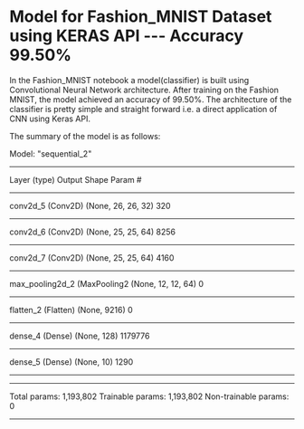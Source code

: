 Model for Fashion_MNIST Dataset using KERAS API --- Accuracy 99.50%    
===============================================================
In the Fashion_MNIST notebook a model(classifier) is built using Convolutional Neural Network architecture.
After training on the Fashion MNIST, the model achieved an accuracy of 99.50%.
The architecture of the classifier is pretty simple and straight forward i.e. a direct application of CNN using Keras API. 

The summary of the model is as follows:

Model: "sequential_2"
_________________________________________________________________
Layer (type)                 Output Shape              Param #   
_________________________________________________________________
conv2d_5 (Conv2D)            (None, 26, 26, 32)        320       
_________________________________________________________________
conv2d_6 (Conv2D)            (None, 25, 25, 64)        8256      
_________________________________________________________________
conv2d_7 (Conv2D)            (None, 25, 25, 64)        4160      
_________________________________________________________________
max_pooling2d_2 (MaxPooling2 (None, 12, 12, 64)        0         
_________________________________________________________________
flatten_2 (Flatten)          (None, 9216)              0         
_________________________________________________________________
dense_4 (Dense)              (None, 128)               1179776   
_________________________________________________________________
dense_5 (Dense)              (None, 10)                1290      
_________________________________________________________________
_________________________________________________________________
Total params: 1,193,802
Trainable params: 1,193,802
Non-trainable params: 0
_________________________________________________________________
